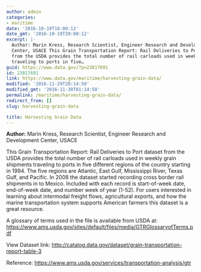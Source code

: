 ```yaml
---
author: admin
categories:
- maritime
date: '2016-10-19T16:00:12'
date_gmt: '2016-10-19T20:00:12'
excerpt: |-
  Author: Marin Kress, Research Scientist, Engineer Research and Development
  Center, USACE This Grain Transportation Report: Rail Deliveries to Port dataset
  from the USDA provides the total number of rail carloads used in weekly grain shipments
  traveling to ports in five…
guid: https://www.data.gov/?p=23817691
id: 23817691
link: https://www.data.gov/maritime/harvesting-grain-data/
modified: '2016-11-29T20:14:50'
modified_gmt: '2016-11-30T01:14:50'
permalink: /maritime/harvesting-grain-data/
redirect_from: []
slug: harvesting-grain-data

title: Harvesting Grain Data
---
```


**Author:** Marin Kress, Research Scientist, Engineer Research and Development Center, USACE

This Grain Transportation Report: Rail Deliveries to Port dataset from the USDA provides the total number of rail carloads used in weekly grain shipments traveling to ports in five different regions of the country starting in 1994. The five regions are Atlantic, East Gulf, Mississippi River, Texas Gulf, and Pacific. In 2008 the dataset started recording cross border rail shipments in to Mexico. Included with each record is start-of-week date, end-of-week date, and number week of year (1-52). For users interested in learning about intermodal freight flows, agricultural exports, and how the marine transportation system supports American farmers this dataset is a great resource.

A glossary of terms used in the file is available from USDA at: https://www.ams.usda.gov/sites/default/files/media/GTRGlossaryofTerms.pdf

View Dataset link: <http://catalog.data.gov/dataset/grain-transportation-report-table-3>

Reference: https://www.ams.usda.gov/services/transportation-analysis/gtr
